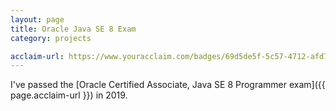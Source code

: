 ```yaml
---
layout: page
title: Oracle Java SE 8 Exam
category: projects

acclaim-url: https://www.youracclaim.com/badges/69d5de5f-5c57-4712-afd7-29afe7358061
---
```


I've passed the [Oracle Certified Associate, Java SE 8 Programmer exam]({{ page.acclaim-url }}) in 2019.

